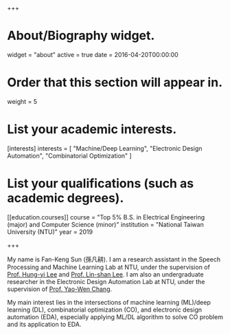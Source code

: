 +++
# About/Biography widget.
widget = "about"
active = true
date = 2016-04-20T00:00:00

# Order that this section will appear in.
weight = 5

# List your academic interests.
[interests]
  interests = [
    "Machine/Deep Learning",
    "Electronic Design Automation",
    "Combinatorial Optimization"
  ]

# List your qualifications (such as academic degrees).

[[education.courses]]
  course = "Top 5% B.S. in Electrical Engineering (major) and Computer Science (minor)"
  institution = "National Taiwan University (NTU)"
  year = 2019
 
+++

My name is Fan-Keng Sun (孫凡耕).
I am a research assistant in the Speech Processing and Machine Learning Lab at NTU, under the supervision of [Prof. Hung-yi Lee](http://speech.ee.ntu.edu.tw/~tlkagk/index.html) and [Prof. Lin-shan Lee](http://speech.ee.ntu.edu.tw/previous_version/lslNew.htm).
I am also an undergraduate researcher in the Electronic Design Automation Lab at NTU, under the supervision of [Prof. Yao-Wen Chang](http://cc.ee.ntu.edu.tw/~ywchang/).

My main interest lies in the intersections of machine learning (ML)/deep learning (DL), combinatorial optimization (CO), and electronic design automation (EDA), especially applying ML/DL algorithm to solve CO problem and its application to EDA.
